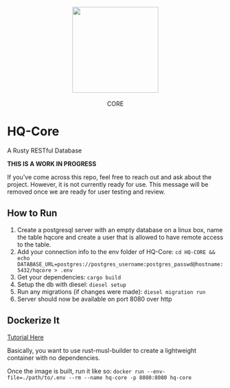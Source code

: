 
<p align="center">
    <img src="https://user-images.githubusercontent.com/7833164/86766972-44d8dd80-c019-11ea-91a6-e893095a41a7.png" height="200" weight="200"></img>
    </br></br>CORE
</p>

# HQ-Core
  A Rusty RESTful Database 
  
**THIS IS A WORK IN PROGRESS**

If you've come across this repo, feel free to reach out and ask about the project. However, it is not currently ready for use. This message will be removed once we are ready for user testing and review. 

## How to Run

1. Create a postgresql server with an empty database on a linux box, name the table hqcore and create a user that is allowed to have remote access to the table.
2. Add your connection info to the env folder of HQ-Core:
  `cd HQ-CORE && echo DATABASE_URL=postgres://postgres_username:postgres_passwd@hostname:5432/hqcore > .env`
3. Get your dependencies: `cargo build`
4. Setup the db with diesel: `diesel setup`
5. Run any migrations (if changes were made): `diesel migration run`
6. Server should now be available on port 8080 over http

## Dockerize It

[Tutorial Here](https://blog.semicolonsoftware.de/building-minimal-docker-containers-for-rust-applications/)

Basically, you want to use rust-musl-builder to create a lightweight container with no dependencies. 

Once the image is built, run it like so: `docker run --env-file=./path/to/.env --rm --name hq-core -p 8080:8080 hq-core`
